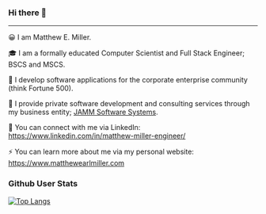 ### Hi there 👋
---
😀 I am Matthew E. Miller.

🎓 I am a formally educated Computer Scientist and Full Stack Engineer; BSCS and MSCS.

🏢 I develop software applications for the corporate enterprise community (think Fortune 500).

🍯 I provide private software development and consulting services through my business entity; [JAMM Software Systems](https://www.jammsoftwaresystems.com).

🥂 You can connect with me via LinkedIn: https://www.linkedin.com/in/matthew-miller-engineer/

⚡ You can learn more about me via my personal website: https://www.matthewearlmiller.com

### Github User Stats
[![Top Langs](https://github-readme-stats.vercel.app/api/top-langs/?username=matmill5&layout=compact)](https://github.com/anuraghazra/github-readme-stats)

<!--
**matmill5/matmill5** is a ✨ _special_ ✨ repository because its `README.md` (this file) appears on your GitHub profile.

Here are some ideas to get you started:

- 🔭 I’m currently working on ...
- 🌱 I’m currently learning ...
- 👯 I’m looking to collaborate on ...
- 🤔 I’m looking for help with ...
- 💬 Ask me about ...
- 📫 How to reach me: ...
- 😄 Pronouns: ...
- ⚡ Fun fact: ...
-->
